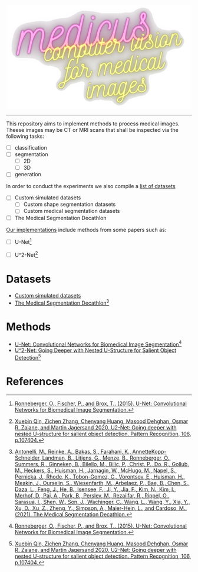 <p align="center">
  <img src="https://github.com/1ucky40nc3/medicus/raw/main/docs/medicus.png">
</p>

--------------------------------------------------------------------

This repository aims to implement methods to process medical images.
Theese images may be CT  or MRI scans that shall be inspected via the following tasks:
- [ ] classification
- [ ] segmentation
  - [ ] 2D
  - [ ] 3D
- [ ] generation

In order to conduct the experiments we also compile a [list of datasets](#datasets)
- [ ] Custom simulated datasets
  - [ ] Custom shape segmentation datasets
  - [ ] Custom medical segmentation datasets
- [ ] The Medical Segmentation Decathlon

[Our implementations](#methods) include methods from some papers such as:
- [ ] U-Net[^1]
- [ ] U^2-Net[^2]



# Datasets
- [Custom simulated datasets](https://drive.google.com/drive/folders/1t6fduzQQWWabikIKZY22b2ijtewbHEvR?usp=sharing)
- [The Medical Segmentation Decathlon](http://medicaldecathlon.com/)[^3]


# Methods

- [U-Net: Convolutional Networks for Biomedical Image Segmentation](medicus/models/unet.py)[^1]
- [U^2-Net: Going Deeper with Nested U-Structure for Salient Object Detection](medicus/models/u2net.py)[^2]


# References
[^1]: [Ronneberger, O., Fischer, P., and Brox, T.. (2015). U-Net: Convolutional Networks for Biomedical Image Segmentation.](https://arxiv.org/abs/1505.04597)
[^2]: [Xuebin Qin, Zichen Zhang, Chenyang Huang, Masood Dehghan, Osmar R. Zaiane, and Martin Jagersand 2020. U2-Net: Going deeper with nested U-structure for salient object detection. Pattern Recognition, 106, p.107404.](https://arxiv.org/abs/2005.09007)
[^3]: [
Antonelli, M., Reinke, A., Bakas, S., Farahani, K., AnnetteKopp-Schneider, Landman, B., Litjens, G., Menze, B., Ronneberger, O., Summers, R., Ginneken, B., Bilello, M., Bilic, P., Christ, P., Do, R., Gollub, M., Heckers, S., Huisman, H., Jarnagin, W., McHugo, M., Napel, S., Pernicka, J., Rhode, K., Tobon-Gomez, C., Vorontsov, E., Huisman, H., Meakin, J., Ourselin, S., Wiesenfarth, M., Arbelaez, P., Bae, B., Chen, S., Daza, L., Feng, J., He, B., Isensee, F., Ji, Y., Jia, F., Kim, N., Kim, I., Merhof, D., Pai, A., Park, B., Perslev, M., Rezaiifar, R., Rippel, O., Sarasua, I., Shen, W., Son, J., Wachinger, C., Wang, L., Wang, Y., Xia, Y., Xu, D., Xu, Z., Zheng, Y., Simpson, A., Maier-Hein, L., and Cardoso, M.. (2021). The Medical Segmentation Decathlon.](https://arxiv.org/abs/2106.05735)

